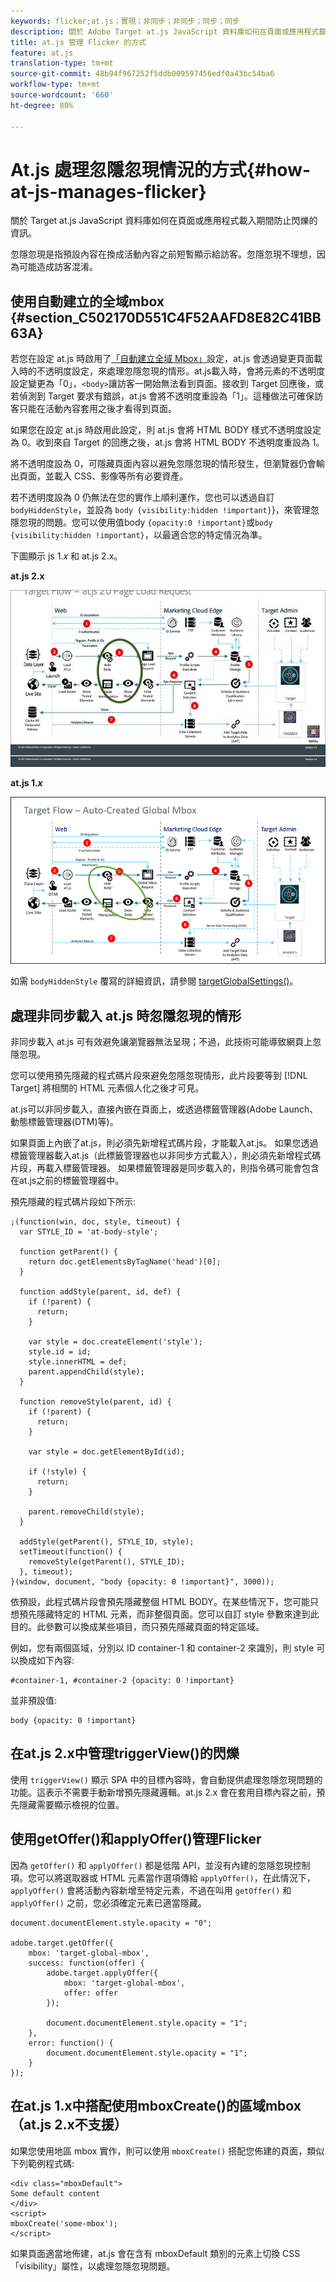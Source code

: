 ```yaml
---
keywords: flicker;at.js；實現；非同步；非同步；同步；同步
description: 關於 Adobe Target at.js JavaScript 資料庫如何在頁面或應用程式載入期間防止忽隱忽現的資訊。
title: at.js 管理 Flicker 的方式
feature: at.js
translation-type: tm+mt
source-git-commit: 48b94f967252f5ddb009597456edf0a43bc54ba6
workflow-type: tm+mt
source-wordcount: '660'
ht-degree: 80%

---
```



# At.js 處理忽隱忽現情況的方式{#how-at-js-manages-flicker}

關於 Target at.js JavaScript 資料庫如何在頁面或應用程式載入期間防止閃爍的資訊。

忽隱忽現是指預設內容在換成活動內容之前短暫顯示給訪客。忽隱忽現不理想，因為可能造成訪客混淆。

## 使用自動建立的全域mbox {#section_C502170D551C4F52AAFD8E82C41BB63A}

若您在設定 at.js 時啟用了[「自動建立全域 Mbox」](/help/c-implementing-target/c-implementing-target-for-client-side-web/t-mbox-download/c-understanding-global-mbox/understanding-global-mbox.md#concept_76AC0EC995A048238F3220F53773DB13)設定，at.js 會透過變更頁面載入時的不透明度設定，來處理忽隱忽現的情形。at.js載入時，會將元素的不透明度設定變更為「0」，`<body>`讓訪客一開始無法看到頁面。接收到 Target 回應後，或若偵測到 Target 要求有錯誤，at.js 會將不透明度重設為「1」。這種做法可確保訪客只能在活動內容套用之後才看得到頁面。

如果您在設定 at.js 時啟用此設定，則 at.js 會將 HTML BODY 樣式不透明度設定為 0。收到來自 Target 的回應之後，at.js 會將 HTML BODY 不透明度重設為 1。

將不透明度設為 0，可隱藏頁面內容以避免忽隱忽現的情形發生，但瀏覽器仍會輸出頁面，並載入 CSS、影像等所有必要資產。

若不透明度設為 0 仍無法在您的實作上順利運作，您也可以透過自訂 `bodyHiddenStyle`，並設為 `body {visibility:hidden !important}`}，來管理忽隱忽現的問題。您可以使用值body `{opacity:0 !important}`或`body {visibility:hidden !important}`，以最適合您的特定情況為準。

下圖顯示 js 1.*x* 和 at.js 2.x。

**at.js 2.x**

![Target 流程: at.js 頁面載入要求](/help/c-implementing-target/c-implementing-target-for-client-side-web/assets/atjs-20-flow-page-load-request.png)

**at.js 1.*x***

![](assets/target-flow2.png)

如需 `bodyHiddenStyle` 覆寫的詳細資訊，請參閱 [targetGlobalSettings()](/help/c-implementing-target/c-implementing-target-for-client-side-web/targetgobalsettings.md)。

## 處理非同步載入 at.js 時忽隱忽現的情形

非同步載入 at.js 可有效避免讓瀏覽器無法呈現；不過，此技術可能導致網頁上忽隱忽現。

您可以使用預先隱藏的程式碼片段來避免忽隱忽現情形，此片段要等到 [!DNL Target] 將相關的 HTML 元素個人化之後才可見。

at.js可以非同步載入，直接內嵌在頁面上，或透過標籤管理器(Adobe Launch、動態標籤管理器(DTM)等)。

如果頁面上內嵌了at.js，則必須先新增程式碼片段，才能載入at.js。 如果您透過標籤管理器載入at.js（此標籤管理器也以非同步方式載入），則必須先新增程式碼片段，再載入標籤管理器。 如果標籤管理器是同步載入的，則指令碼可能會包含在at.js之前的標籤管理器中。

預先隱藏的程式碼片段如下所示:

```
;(function(win, doc, style, timeout) {
  var STYLE_ID = 'at-body-style';

  function getParent() {
    return doc.getElementsByTagName('head')[0];
  }

  function addStyle(parent, id, def) {
    if (!parent) {
      return;
    }

    var style = doc.createElement('style');
    style.id = id;
    style.innerHTML = def;
    parent.appendChild(style);
  }

  function removeStyle(parent, id) {
    if (!parent) {
      return;
    }

    var style = doc.getElementById(id);

    if (!style) {
      return;
    }

    parent.removeChild(style);
  }

  addStyle(getParent(), STYLE_ID, style);
  setTimeout(function() {
    removeStyle(getParent(), STYLE_ID);
  }, timeout);
}(window, document, "body {opacity: 0 !important}", 3000));
```

依預設，此程式碼片段會預先隱藏整個 HTML BODY。在某些情況下，您可能只想預先隱藏特定的 HTML 元素，而非整個頁面。您可以自訂 style 參數來達到此目的。此參數可以換成某些項目，而只預先隱藏頁面的特定區域。

例如，您有兩個區域，分別以 ID container-1 和 container-2 來識別，則 style 可以換成如下內容:

```
#container-1, #container-2 {opacity: 0 !important}
```

並非預設值:

```
body {opacity: 0 !important}
```

## 在at.js 2.x中管理triggerView()的閃爍

使用 `triggerView()` 顯示 SPA 中的目標內容時，會自動提供處理忽隱忽現問題的功能。這表示不需要手動新增預先隱藏邏輯。at.js 2.x 會在套用目標內容之前，預先隱藏需要顯示檢視的位置。

## 使用getOffer()和applyOffer()管理Flicker

因為 `getOffer()` 和 `applyOffer()` 都是低階 API，並沒有內建的忽隱忽現控制項。您可以將選取器或 HTML 元素當作選項傳給 `applyOffer()`，在此情況下，`applyOffer()` 會將活動內容新增至特定元素，不過在叫用 `getOffer()` 和 `applyOffer()` 之前，您必須確定元素已適當隱藏。

```
document.documentElement.style.opacity = "0";
 
adobe.target.getOffer({
    mbox: 'target-global-mbox',
    success: function(offer) {
        adobe.target.applyOffer({
            mbox: 'target-global-mbox',
            offer: offer
        });
 
        document.documentElement.style.opacity = "1";
    },
    error: function() {
        document.documentElement.style.opacity = "1";        
    }
});
```

## 在at.js 1.x中搭配使用mboxCreate()的區域mbox（at.js 2.x不支援）

如果您使用地區 mbox 實作，則可以使用 `mboxCreate()` 搭配您佈建的頁面，類似下列範例程式碼:

```
<div class="mboxDefault">
Some default content
</div>
<script>
mboxCreate('some-mbox');
</script>
```

如果頁面適當地佈建，at.js 會在含有 mboxDefault 類別的元素上切換 CSS「visibility」屬性，以處理忽隱忽現問題。